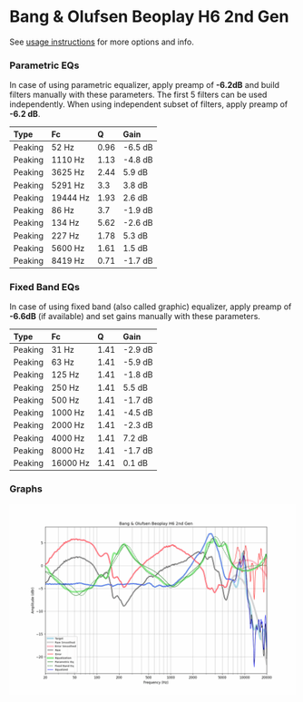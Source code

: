 # Bang & Olufsen Beoplay H6 2nd Gen
See [usage instructions](https://github.com/jaakkopasanen/AutoEq#usage) for more options and info.

### Parametric EQs
In case of using parametric equalizer, apply preamp of **-6.2dB** and build filters manually
with these parameters. The first 5 filters can be used independently.
When using independent subset of filters, apply preamp of **-6.2 dB**.

| Type    | Fc       |    Q | Gain    |
|:--------|:---------|:-----|:--------|
| Peaking | 52 Hz    | 0.96 | -6.5 dB |
| Peaking | 1110 Hz  | 1.13 | -4.8 dB |
| Peaking | 3625 Hz  | 2.44 | 5.9 dB  |
| Peaking | 5291 Hz  | 3.3  | 3.8 dB  |
| Peaking | 19444 Hz | 1.93 | 2.6 dB  |
| Peaking | 86 Hz    | 3.7  | -1.9 dB |
| Peaking | 134 Hz   | 5.62 | -2.6 dB |
| Peaking | 227 Hz   | 1.78 | 5.3 dB  |
| Peaking | 5600 Hz  | 1.61 | 1.5 dB  |
| Peaking | 8419 Hz  | 0.71 | -1.7 dB |

### Fixed Band EQs
In case of using fixed band (also called graphic) equalizer, apply preamp of **-6.6dB**
(if available) and set gains manually with these parameters.

| Type    | Fc       |    Q | Gain    |
|:--------|:---------|:-----|:--------|
| Peaking | 31 Hz    | 1.41 | -2.9 dB |
| Peaking | 63 Hz    | 1.41 | -5.9 dB |
| Peaking | 125 Hz   | 1.41 | -1.8 dB |
| Peaking | 250 Hz   | 1.41 | 5.5 dB  |
| Peaking | 500 Hz   | 1.41 | -1.7 dB |
| Peaking | 1000 Hz  | 1.41 | -4.5 dB |
| Peaking | 2000 Hz  | 1.41 | -2.3 dB |
| Peaking | 4000 Hz  | 1.41 | 7.2 dB  |
| Peaking | 8000 Hz  | 1.41 | -1.7 dB |
| Peaking | 16000 Hz | 1.41 | 0.1 dB  |

### Graphs
![](./Bang%20&%20Olufsen%20Beoplay%20H6%202nd%20Gen.png)
